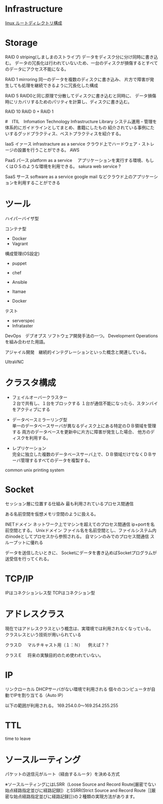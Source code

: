 # Infrastructure


[linux ルートディレクトリ構成](http://yagays.github.io/blog/2013/05/06/linux-root-directory/)



# Storage

RAID 0 striping(しましまのストライプ)
データをディスク分に分け同時に書き込む。
データの冗長化は行われていないため、一台のディスクが損傷するとすべてのデータにアクセス不能になる。

RAID 1 mirroring
同一のデータを複数のディスクに書き込み、
片方で障害が発生しても処理を継続できるように冗長化した構成

RAID 5
RAID0と同じ原理で分散してディスクに書き込むと同時に、
データ損傷時にリカバリするためのパリティを計算し、ディスクに書き込む。

RAID 10
RAID 0 + RAID 1

#　ITIL　Infomation Technology Infrastructure Library
システム運用・管理を体系的にガイドラインとしてまとめ、書籍にしたもの
紹介されている事例にたいするグッドプラクティス、ベストプラクティスを紹介する。



IaaS イァース
 infrastracture as a service
 クラウド上でハードウェア・ストレージの設置を行うことができる。
 AWS

PaaS パース
 platform as a service
　アプリケーションを実行する環境、もしくはＯＳのような環境を利用できる。
 sakura web service ?

SaaS サース
 software as a service
google mail などクラウド上のアプリケーションを利用することができる


# ツール

ハイパーバイザ型

コンテナ型
- Docker
- Vagrant


構成管理(OS設定)

- puppet
- chef
- Ansible
- Itamae

- Docker

テスト
- serverspec
- Infrataster

DevOps　デブオプス
ソフトウェア開発手法の一つ。
Development Operationsを組み合わせた用語。

アジャイル開発　継続的インテグレーションといった概念と関連している。

UltraVNC

# クラスタ構成
* フェイルオーバークラスター  
２台で共有し、１台をブロックする
１台が通信不能になったら、スタンバイをアクティブにする

* データベースミラーリング型  
単一のデータベースサーバが異なるディスク上にある特定のＤＢ領域を管理する
両方のデータベースを更新中に片方に障害が発生した場合、
他方のディスクを利用する。

* レプリケーション  
完全に独立した複数のデータベースサーバ上で、ＤＢ領域だけでなくＤＢサーバ管理するすべてのデータを複製する。

common unix printing system


# Socket
セッション層に位置する仕組み
最も利用されているプロセス間通信

ある名前空間を仮想メモリ空間のように扱える。

INETドメイン
ネットワーク上でマシンを超えてのプロセス間通信
ip+portを名前空間とする。
Unixドメイン
ファイル名を名前空間とし、ファイルシステム内のinodeとしてプロセスから参照される。
自マシンのみでのプロセス間通信
スループットに優れる

データを送信したいときに、
Socketにデータを書き込めばSocketプログラムが送受信を行ってくれる。



# TCP/IP
IPはコネクションレス型
TCPはコネクション型

# アドレスクラス
現在ではアドレスクラスという概念は、実環境では利用されなくなっている。
クラスレスという技術が用いられている

クラスＤ
　マルチキャスト用（１：Ｎ）
　例えば？？

クラスＥ
　将来の実験目的のため使われていない。

# IP
リンクローカル
DHCPサーバがない環境で利用される
個々のコンピュータが自動でIPを割り当てる（Auto IP）

以下の範囲が利用される。
169.254.0.0～169.254.255.255

# TTL
time to leave


# ソースルーティング
パケットの送信元がルート（経由するルータ）を決める方式

※ソースルーティングにはLSRR（Loose Source and Record Route[厳密でない始点経路指定並びに経路記録]）とSSRR(Strict Source and Record Route［[厳密な始点経路指定並びに経路記録]］)の２種類の実現方法があります。
